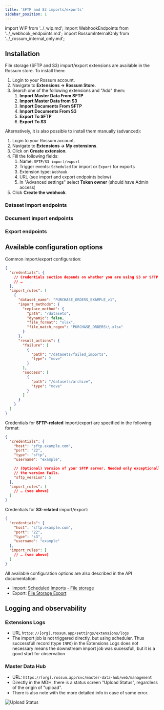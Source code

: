 ```yaml
---
title: 'SFTP and S3 imports/exports'
sidebar_position: 1
---
```


import WIP from '../\_wip.md';
import WebhookEndpoints from '../\_webhook_endpoints.md';
import RossumInternalOnly from '../\_rossum_internal_only.md';

## Installation

File storage (SFTP and S3) import/export extensions are available in the Rossum store. To install them:

1. Login to your Rossum account.
1. Navigate to **Extensions → Rossum Store**.
1. Search one of the following extensions and "Add" them:
   1. **Import Master Data From SFTP**
   1. **Import Master Data from S3**
   1. **Import Documents From SFTP**
   1. **Import Documents From S3**
   1. **Export To SFTP**
   1. **Export To S3**

Alternatively, it is also possible to install them manually (advanced):

1. Login to your Rossum account.
1. Navigate to **Extensions → My extensions**.
1. Click on **Create extension**.
1. Fill the following fields:
   1. Name: `SFTP/S3 import/export`
   1. Trigger events: `Scheduled` for import or `Export` for exports
   1. Extension type: `Webhook`
   1. URL (see import and export endpoints below)
   1. In "Advanced settings" select **Token owner** (should have Admin access)
1. Click **Create the webhook**.

### Dataset import endpoints

<WebhookEndpoints
  eu1="https://elis.task-manager.rossum-ext.app/api/v1/tasks/file-storage-dataset-import"
  eu2="https://shared-eu2.task-manager.rossum-ext.app/api/v1/tasks/file-storage-dataset-import"
  us="https://shared-us2.task-manager.rossum-ext.app/api/v1/tasks/file-storage-dataset-import"
  jp="https://shared-jp.task-manager.rossum-ext.app/api/v1/tasks/file-storage-dataset-import"
/>

<RossumInternalOnly url="https://rossumai.atlassian.net/l/cp/PV1jzmqK" />

### Document import endpoints

<WebhookEndpoints
  eu1="https://elis.task-manager.rossum-ext.app/api/v1/tasks/file-storage-document-import"
  eu2="https://shared-eu2.task-manager.rossum-ext.app/api/v1/tasks/file-storage-document-import"
  us="https://shared-us2.task-manager.rossum-ext.app/api/v1/tasks/file-storage-document-import"
  jp="https://shared-jp.task-manager.rossum-ext.app/api/v1/tasks/file-storage-document-import"
/>

<RossumInternalOnly url="https://rossumai.atlassian.net/l/cp/PV1jzmqK" />

### Export endpoints

<WebhookEndpoints
  eu1="https://elis.rossum.ai/svc/file-storage-export/api/v1/export"
  eu2="https://shared-eu2.rossum.app/svc/file-storage-export/api/v1/export"
  us="https://shared-us2.rossum.app/svc/file-storage-export/api/v1/export"
  jp="https://shared-jp.rossum.app/svc/file-storage-export/api/v1/export"
/>

<RossumInternalOnly url="https://rossumai.atlassian.net/l/cp/S1coKmuC" />

## Available configuration options

Common import/export configuration:

```json
{
  "credentials": {
    // Credentials section depends on whether you are using S3 or SFTP (see below)
    // …
  },
  "import_rules": [
    {
      "dataset_name": "PURCHASE_ORDERS_EXAMPLE_v1",
      "import_methods": {
        "replace_method": {
          "path": "/datasets",
          "dynamic": false,
          "file_format": "xlsx",
          "file_match_regex": "PURCHASE_ORDERS\\.xlsx"
        }
      },
      "result_actions": {
        "failure": [
          {
            "path": "/datasets/failed_imports",
            "type": "move"
          }
        ],
        "success": [
          {
            "path": "/datasets/archive",
            "type": "move"
          }
        ]
      }
    }
  ]
}
```

Credentials for **SFTP-related** import/export are specified in the following format:

```json
{
  "credentials": {
    "host": "sftp.example.com",
    "port": "22",
    "type": "sftp",
    "username": "example",

    // (Optional) Version of your SFTP server. Needed only exceptionally when automatic detection of
    // the version fails.
    "sftp_version": 5
  },
  "import_rules": [
    // … (see above)
  ]
}
```

Credentials for **S3-related** import/export:

```json
{
  "credentials": {
    "host": "sftp.example.com",
    "port": "22",
    "type": "s3",
    "username": "example"
  },
  "import_rules": [
    // … (see above)
  ]
}
```

All available configuration options are also described in the API documentation:

- Import: [Scheduled Imports - File storage](https://elis.rossum.ai/svc/scheduled-imports/api/docs#tag/File-Storage/operation/import_dataset_from_file_storage_api_file_storage_v1_dataset_import_post)
- Export: [File Storage Export](https://elis.rossum.ai/svc/file-storage-export/api/docs)

## Logging and observability

### Extensions Logs

- URL `https://[org].rossum.app/settings/extensions/logs`
- The import job is not triggered directly, but using scheduler. Thus successfull record (type `INFO`) in the Extensions Logs does not necessary means the downstream import job was sucessfull, but it is a good start for observation

### Master Data Hub

- URL: `https://[org].rossum.app/svc/master-data-hub/web/management`
- Directly in the MDH, there is a status screen "Upload Status", regardless of the origin of "upload".
- There is also note with the more detailed info in case of some error.

![Upload Status](./img/upload-status.png)
